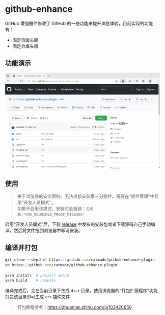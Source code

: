 # github-enhance

GitHub 增强插件修改了 GitHub 的一些功能来提升浏览体验，目前实现的功能有：

- 固定页面头部
- 固定仓库头部

## 功能演示

![demo-sticky](readme.asserts/demo-sticky.gif)



## 使用

> 由于浏览器的安全限制，无法直接安装第三分插件，需要在“插件管理”中启用”开发人员模式“。  
> 如果不启用该模式，安装时会报错：`包无效:"CRX_REQUIRED_PROOF_MISSING"`

启用“开发人员模式”后，下载 [release](https://github.com/catmade/github-enhance-plugin/release) 中发布的安装包或者下载源码自己手动编译，然后将文件拖到浏览器中即可安装。

## 编译并打包

```ruby
git clone --depth=1 https://github.com/catmade/github-enhance-plugin
cd https://github.com/catmade/github-enhance-plugin

yarn install  # project setup
yarn build    # compile
```

编译完成后，会在当前目录下生成 `dist` 目录，使用浏览器的“打包扩展程序”功能打包该目录即可生成 `crx` 插件文件

> 打包教程参考：https://zhuanlan.zhihu.com/p/103420650
